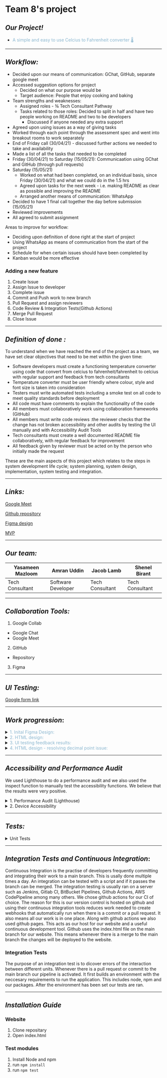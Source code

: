# Team 8's project

## *Our Project!*

- <span style="color:#8AB6CF"> A simple and easy to use Celcius to Fahrenheit converter 🌡️</span>

---
## *Workflow:*

- Decided upon our means of communication: GChat, GitHub, separate google meet
- Accessed suggestion options for project 
    - Decided on what our purpose would be 
    -  Target audience: People that enjoy cooking and baking
- Team strengths and weaknesses: 
    - Assigned roles - ¾ Tech Consultant Pathway
    - Tasks related to those roles: Decided to split in half and have two people working on README and two to be developers 
        - Discussed if anyone needed any extra support 
- Agreed upon using issues as a way of giving tasks
- Worked through each point through the assessment spec and went into breakout rooms to work separately
- End of Friday call (30/04/21) - discussed further actions we needed to take and availability
- Made a list of all the tasks that needed to be completed
- Friday (30/04/21) to Saturday (15/05/21): Communicaation using GChat and GitHub (through pull requests)
- Saturday (15/05/21)
    - Worked on what had been completed, on an individual basis, since Friday (30/04/21) and what we could do in the 1.5 hrs
    - Agreed upon tasks for the next week - i.e. making README as clear as possible and improving the README
    - Arranged another means of communication: WhatsApp
- Decided to have 1 final call together the day before submission (15/05/21)
- Reviewed improvements
- All agreed to submit assignment

Areas to improve for workflow:
- Deciding upon definition of done right at the start of project
- Using WhatsApp as means of communication from the start of the project
- Schedule for when certain issues should have been completed by
- Kanban would be more effective

### Adding a new feature
1. Create Issue
2. Assign Issue to developer
3. Complete issue
4. Commit and Push work to new branch
5. Pull Request and assign reviewers
6. Code Review & Integration Tests(Github Actions)
7. Merge Pull Request
8. Close Issue

---

## *Definition of done :*

To understand when we have reached the end of the project as a team, we have set clear objectives that need to be met within the given time:

- Software developers must create a functioning temperature converter using code that convert from celcius to fahrenheit/fahrenheit to celcius with regular support and feedback from tech consultants 
- Temperature converter must be user friendly where colour, style and font size is taken into consideration
- Testers must write automated tests including a smoke test on all code to meet quality standards before deployment 
- All code must have comments to explain the functionality of the code
- All members must collaboratively work using collaboration frameworks (GitHub)
- All members must write code reviews :the reviewer checks that the change has not broken accessibility and other audits by testing the UI manually and with Accessibility Audit Tools
- Tech consultants must create a well documented README file collaboratively, with regular feedback for improvement 
- All feedback given by reviewer must be acted on by the person who initially made the request


These are the main aspects of this project which relates to the steps in system development life cycle; system planning, system design, implementation, system testing and integration. 


---

## *Links:*



[Google Meet](https://meet.google.com/qxf-kbsj-znp)

[Github repository](https://github.com/adaapp/Test-assignment2-team8.git)

[Figma design](https://www.figma.com/files/project/30171167/Team-project?fuid=969893282186065214)

[MVP](https://adaapp.github.io/Test-assignment2-team8/)

---

## *Our team:*

| Yasameen Mazloom       | Amran Uddin             | Jacob Lamb        | Shenel Birant        |
| --- | --- | --- | --- |
| Tech Consultant | Software Developer | Tech Consultant | Tech Consultant |

---

## *Collaboration Tools:*

1. Google Collab

- Google Chat
- Google Meet

2. GitHub

- Repository

3. Figma

---

## *UI Testing:*

[Google form link](https://docs.google.com/forms/d/e/1FAIpQLSfqpiod4m_Z1JBSGb7LWIiLfEhIUTyJAI6mxz_O1ht1hF9H-g/viewform?vc=0&c=0&w=1&flr=0&gxids=7628)

---

## *Work progression*:

<details>
     <summary><span style="color:#8AB6CF">1. Inital Figma Design:</span></summary>
 

![image](https://user-images.githubusercontent.com/79174597/116712507-d4e27c00-a9cb-11eb-8f31-f2d3e620d40b.png "Original design for Celsius to Fahrenheit converter via Figma")


</details>
<details>
    <summary><span style="color:#8AB6CF">2. HTML design:</span></summary>

![image](https://user-images.githubusercontent.com/79174597/116699471-85954f00-a9bd-11eb-8c31-cda79b4af314.png "Live Celsius to Fahrenheit converter via index.html")


</details>
<details>
    <summary><span style="color:#8AB6CF">3. UI testing feedback results:</span></summary>

Question:
![image](https://user-images.githubusercontent.com/79174597/116716333-8931d180-a9cf-11eb-9820-aae41792bb17.png)

Answer:

![image](https://user-images.githubusercontent.com/79174597/116712021-52f25300-a9cb-11eb-81ec-4f26bafd53e1.png)

28.6% of responses would like to use the converter if it used the blue colour design, this was shown within our form and was the most popular response. For this reason we have decided to improve our design and tailor to the needs of our users. We used the exact HEX from the Figma design on our Google form and then used the most popular HEX in our code providing consistency throughout.

</details>
<details>
    <summary><span style="color:#8AB6CF">4. HTML design - resolving decimal point issue:</span></summary>

![image](https://user-images.githubusercontent.com/79174597/116718345-c5fec800-a9d1-11eb-8eaa-860e1990406c.png)

As you can see above the input does not take decimal point values, to make this more user friendly we decided to allow the user to input values up to 2 decimal points 

![image](https://user-images.githubusercontent.com/79174597/116718860-563d0d00-a9d2-11eb-9603-37c51469a617.png)

Now the user can not add values such as 70.234 Celsius to find the Fahrenheit value, however up to 2 decimal place values can be includes as shown in the Fahrenheit to Celsius converter 

</details>

---

## *Accessibility and Performance Audit*
We used Lighthouse to do a performance audit and we also used the inspect function to manually test the accessibility functions. We believe that the results were very positive.
<details>
     <summary>1. Performance Audit (Lighthouse) </summary>

![image](https://user-images.githubusercontent.com/79159315/118361508-b790de80-b583-11eb-85f1-40b5981a2cec.png)

![Lighthouse 2](https://user-images.githubusercontent.com/79159315/118361526-cd060880-b583-11eb-88d1-dea3b22ade3b.png)

![Accessibility(80)](https://user-images.githubusercontent.com/79159315/118361527-ce373580-b583-11eb-9c29-aa692a39f9f2.png)

![Best Practices(100) SEO(91)](https://user-images.githubusercontent.com/79159315/118361528-cf686280-b583-11eb-8232-a2167bb25628.png)

</details>

<details>
     <summary>2. Device Accessibility </summary>

![iPhone X](https://user-images.githubusercontent.com/79159315/118361529-d000f900-b583-11eb-969e-7593ed93e0a0.png)

![iPad Pro](https://user-images.githubusercontent.com/79159315/118361531-d1cabc80-b583-11eb-99b9-2f3634311bbc.png)

![Pixel 2](https://user-images.githubusercontent.com/79159315/118361534-d3948000-b583-11eb-8bc9-0083ce37103e.png)

</details>


---

## *Tests:*
<details>

 <summary>Unit Tests</summary>

Smoke test - 5+5 = 10 - initial check to see that test are working

There are 2 describe blocks one testing cel to far and one testing far to cel

1. Once we call function check to see if output returns a number

2. Checks function with pre-defined values e.g. 0 Celsius gives 32 Fahrenheit - This test includes 3 assertions

3. Makes sure an error is returned when the function is empty with no input/parameter

4. Makes sure an error is returned when the function is NaN e.g. user has inputted a string

These 4 tests (as described above) are refactored for the next describe block and testing function: Fahrenheit to Celsius
</details>

---

## *Integration Tests and Continuous Integration*:


Continuous Integration is the practise of developers frequently committing and integrating their work to a main branch. This is usally done multiple times a day. An integration can be tested with a script and if it passes the branch can be merged. The integration testing is usually ran on a server such as Jenkins, Gitlab CI, BitBucket Pipelines, Github Actions, AWS CodePipeline among many others. We chose github actions for our CI of choice. The reason for this is our version control is hosted on github and using their continuous integration tools reduces work needed to create webhooks that automatically run when there is a commit or a pull request. It also means all our work is in one place. Along with github actions we also used github pages. This acts as our host for our website and a useful continuous development tool. Github uses the index.html file on the main branch for our website. This means whenever there is a merge to the main branch the changes will be deployed to the website. 

### Integration Tests
The purpose of an integration test is to dicover errors of the interaction between different units.
Whenever there is a pull request or commit to the main branch our pipeline is activated. It first builds an environment with the neccesary requirements to run the application. This includes node, npm and our packages. After the environment has been set our tests are ran.

---
## *Installation Guide*
### Website

1. Clone repositary
2. Open index.html

### Test modules
1. Install Node and npm
2. run `npm install`
3. run  `npm test`
